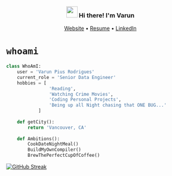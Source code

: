 <!-- Heading -->
<h3 align="center"><img src = "https://raw.githubusercontent.com/MartinHeinz/MartinHeinz/master/wave.gif" width = 30px> Hi there! I'm Varun</h3>

<p align="center">
  <a href="http://varunpius.github.io/">Website</a> •
  <a href="http://varunpius.github.io/files/VarunPiusRodrigues.pdf">Resume</a> •
  <a href="https://www.linkedin.com/in/VpiusR/">LinkedIn</a>
</p>

<!--
**VarunPius/VarunPius** is a ✨ _special_ ✨ repository because its `README.md` (this file) appears on your GitHub profile.

Here are some ideas to get you started:

- 🔭 I’m currently working on ...
- 🌱 I’m currently learning ...
- 👯 I’m looking to collaborate on ...
- 🤔 I’m looking for help with ...
- 💬 Ask me about ...
- 📫 How to reach me: ...
- 😄 Pronouns: ...
- ⚡ Fun fact: ...

Check this for inspiration:
- https://github.com/abhisheknaiidu/awesome-github-profile-readme
- https://github.com/lauragift21/lauragift21/blob/master/README.md
-->

# `whoami`
```python
class WhoAmI:
    user = 'Varun Pius Rodrigues'
    current_role = 'Senior Data Engineer'
    hobbies = [
                'Reading',
                'Watching Crime Movies',
                'Coding Personal Projects',
                'Being up all Night chasing that ONE BUG...'
            ]
    
    def getCity():
        return 'Vancouver, CA'
    
    def Ambitions():
        CookDateNightMeal()
        BuildMyOwnCompiler()
        BrewThePerfectCupOfCoffee()

 ```

[![GitHub Streak](https://github-readme-streak-stats.herokuapp.com?user=VarunPius&theme=transparent&hide_border=true)](https://git.io/streak-stats)
